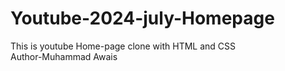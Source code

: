 # Youtube-2024-july-Homepage
This is youtube Home-page clone with HTML and CSS
<br>
Author-Muhammad Awais

